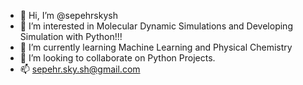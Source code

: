 - 👋 Hi, I’m @sepehrskysh
- 👀 I’m interested in Molecular Dynamic Simulations and Developing Simulation with Python!!!
- 🌱 I’m currently learning Machine Learning and Physical Chemistry
- 💞️ I’m looking to collaborate on Python Projects.
- 📫 sepehr.sky.sh@gmail.com
